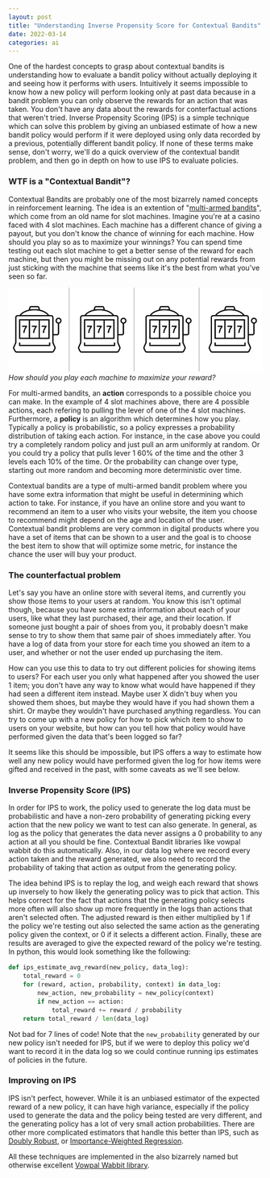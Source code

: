 ```yaml
---
layout: post
title: "Understanding Inverse Propensity Score for Contextual Bandits"
date: 2022-03-14
categories: ai
---
```


One of the hardest concepts to grasp about contextual bandits is understanding how to evaluate a bandit policy without actually deploying it and seeing how it performs with users. Intuitively it seems impossible to know how a new policy will perform looking only at past data because in a bandit problem you can only observe the rewards for an action that was taken. You don't have any data about the rewards for conterfactual actions that weren't tried. Inverse Propensity Scoring (IPS) is a simple technique which can solve this problem by giving an unbiased estimate of how a new bandit policy would perform if it were deployed using only data recorded by a previous, potentially different bandit policy. If none of these terms make sense, don't worry, we'll do a quick overview of the contextual bandit problem, and then go in depth on how to use IPS to evaluate policies.

### WTF is a "Contextual Bandit"?
Contextual Bandits are probably one of the most bizarrely named concepts in reinforcement learning. The idea is an extention of "[multi-armed bandits](https://en.wikipedia.org/wiki/Multi-armed_bandit)", which come from an old name for slot machines. Imagine you're at a casino faced with 4 slot machines. Each machine has a different chance of giving a payout, but you don't know the chance of winning for each machine. How should you play so as to maximize your winnings? You can spend time testing out each slot machine to get a better sense of the reward for each machine, but then you might be missing out on any potential rewards from just sticking with the machine that seems like it's the best from what you've seen so far.

<img src="/assets/bandits.png" alt="row of 4 slot machines" />
<i class="small">How should you play each machine to maximize your reward?</i>

For multi-armed bandits, an **action** corresponds to a possible choice you can make. In the example of 4 slot machines above, there are 4 possible actions, each refering to pulling the lever of one of the 4 slot machines. Furthermore, a **policy** is an algorithm which determines how you play. Typically a policy is probabilistic, so a policy expresses a probability distribution of taking each action. For instance, in the case above you could try a completely random policy and just pull an arm uniformly at random. Or you could try a policy that pulls lever 1 60% of the time and the other 3 levels each 10% of the time. Or the probability can change over type, starting out more random and becoming more deterministic over time.

Contextual bandits are a type of multi-armed bandit problem where you have some extra information that might be useful in determining which action to take. For instance, if you have an online store and you want to recommend an item to a user who visits your website, the item you choose to recommend might depend on the age and location of the user. Contextual bandit problems are very common in digital products where you have a set of items that can be shown to a user and the goal is to choose the best item to show that will optimize some metric, for instance the chance the user will buy your product.

### The counterfactual problem

Let's say you have an online store with several items, and currently you show those items to your users at random. You know this isn't optimal though, because you have some extra information about each of your users, like what they last purchased, their age, and their location. If someone just bought a pair of shoes from you, it probably doesn't make sense to try to show them that same pair of shoes immediately after. You have a log of data from your store for each time you showed an item to a user, and whether or not the user ended up purchasing the item.

How can you use this to data to try out different policies for showing items to users? For each user you only what happened after you showed the user 1 item; you don't have any way to know what would have happened if they had seen a different item instead. Maybe user X didn't buy when you showed them shoes, but maybe they would have if you had shown them a shirt. Or maybe they wouldn't have purchased anything regardless. You can try to come up with a new policy for how to pick which item to show to users on your website, but how can you tell how that policy would have performed given the data that's been logged so far?

It seems like this should be impossible, but IPS offers a way to estimate how well any new policy would have performed given the log for how items were gifted and received in the past, with some caveats as we'll see below.

### Inverse Propensity Score (IPS)

In order for IPS to work, the policy used to generate the log data must be probabilistic and have a non-zero probability of generating picking every action that the new policy we want to test can also generate. In general, as log as the policy that generates the data never assigns a 0 probability to any action at all you should be fine. Contextual Bandit libraries like vowpal wabbit do this automatically. Also, in our data log where we record every action taken and the reward generated, we also need to record the probability of taking that action as output from the generating policy.

The idea behind IPS is to replay the log, and weigh each reward that shows up inversely to how likely the generating policy was to pick that action. This helps correct for the fact that actions that the generating policy selects more often will also show up more frequently in the logs than actions that aren't selected often. The adjusted reward is then either multiplied by 1 if the policy we're testing out also selected the same action as the generating policy given the context, or 0 if it selects a different action. Finally, these are results are averaged to give the expected reward of the policy we're testing. In python, this would look something like the following:

```python
def ips_estimate_avg_reward(new_policy, data_log):
    total_reward = 0
    for (reward, action, probability, context) in data_log:
        new_action, new_probability = new_policy(context)
        if new_action == action:
            total_reward += reward / probability
    return total_reward / len(data_log)
```

Not bad for 7 lines of code! Note that the `new_probability` generated by our new policy isn't needed for IPS, but if we were to deploy this policy we'd want to record it in the data log so we could continue running ips estimates of policies in the future.

### Improving on IPS

IPS isn't perfect, however. While it is an unbiased estimator of the expected reward of a new policy, it can have high variance, especially if the policy used to generate the data and the policy being tested are very different, and the generating policy has a lot of very small action probabilities. There are other more complicated estimators that handle this better than IPS, such as [Doubly Robust](https://arxiv.org/abs/1103.4601), or [Importance-Weighted Regression](https://arxiv.org/abs/1802.04064).

All these techniques are implemented in the also bizarrely named but otherwise excellent [Vowpal Wabbit library](https://vowpalwabbit.org).
